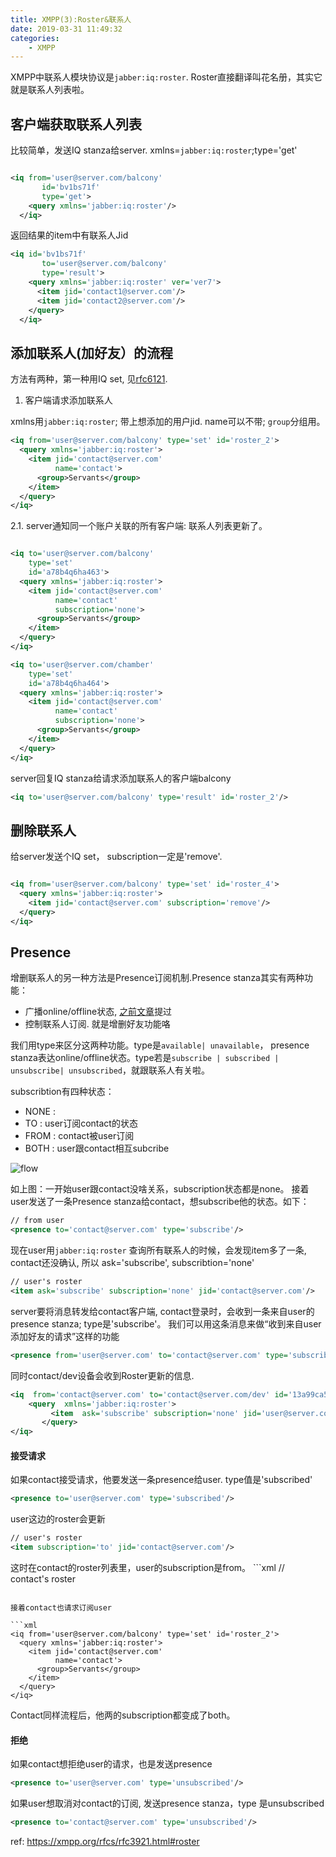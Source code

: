 ```yaml
---
title: XMPP(3):Roster&联系人
date: 2019-03-31 11:49:32
categories: 
    - XMPP
---
```





XMPP中联系人模块协议是`jabber:iq:roster`. Roster直接翻译叫花名册，其实它就是联系人列表啦。

## 客户端获取联系人列表

比较简单，发送IQ stanza给server. xmlns=`jabber:iq:roster`;type='get'

```xml

<iq from='user@server.com/balcony'
       id='bv1bs71f'
       type='get'>
    <query xmlns='jabber:iq:roster'/>
  </iq>

```
返回结果的item中有联系人Jid

```xml
<iq id='bv1bs71f'
       to='user@server.com/balcony'
       type='result'>
    <query xmlns='jabber:iq:roster' ver='ver7'>
      <item jid='contact1@server.com'/>
      <item jid='contact2@server.com'/>
    </query>
  </iq>

```

## 添加联系人(加好友）的流程 

方法有两种，第一种用IQ set, 见[rfc6121](https://xmpp.org/rfcs/rfc6121.html#roster-add).

1. 客户端请求添加联系人

xmlns用`jabber:iq:roster`; 带上想添加的用户jid. name可以不带; `group`分组用。


```xml
<iq from='user@server.com/balcony' type='set' id='roster_2'>
  <query xmlns='jabber:iq:roster'>
    <item jid='contact@server.com'
          name='contact'>
      <group>Servants</group>
    </item>
  </query>
</iq>
```

2.1. server通知同一个账户关联的所有客户端: 联系人列表更新了。

```xml

<iq to='user@server.com/balcony'
    type='set'
    id='a78b4q6ha463'>
  <query xmlns='jabber:iq:roster'>
    <item jid='contact@server.com'
          name='contact'
          subscription='none'>
      <group>Servants</group>
    </item>
  </query>
</iq>

<iq to='user@server.com/chamber'
    type='set'
    id='a78b4q6ha464'>
  <query xmlns='jabber:iq:roster'>
    <item jid='contact@server.com'
          name='contact'
          subscription='none'>
      <group>Servants</group>
    </item>
  </query>
</iq>
```

server回复IQ stanza给请求添加联系人的客户端balcony
```xml
<iq to='user@server.com/balcony' type='result' id='roster_2'/>
```


##  删除联系人

给server发送个IQ set， subscription一定是'remove'.

```xml

<iq from='user@server.com/balcony' type='set' id='roster_4'>
  <query xmlns='jabber:iq:roster'>
    <item jid='contact@server.com' subscription='remove'/>
  </query>
</iq>

```

## Presence

增删联系人的另一种方法是Presence订阅机制.Presence stanza其实有两种功能：
- 广播online/offline状态, [之前文章](https://suelan.github.io/2019/03/26/XMPP-Overview/#The-Presence-Stanza)提过
- 控制联系人订阅. 就是增删好友功能咯

我们用type来区分这两种功能。type是`available| unavailable`， presence stanza表达online/offline状态。type若是`subscribe | subscribed | unsubscribe| unsubscribed`，就跟联系人有关啦。


subscribtion有四种状态：
- NONE :  
- TO  :  user订阅contact的状态
- FROM : contact被user订阅
- BOTH : user跟contact相互subcribe

![flow](https://www.blikoontech.com/wp-content/uploads/2018/03/XMPP_Subscription_Flow.png)

如上图：一开始user跟contact没啥关系，subscription状态都是none。 接着user发送了一条Presence stanza给contact，想subscribe他的状态。如下：
```xml
// from user
<presence to='contact@server.com' type='subscribe'/>
```
现在user用`jabber:iq:roster` 查询所有联系人的时候，会发现item多了一条, contact还没确认, 所以 ask='subscribe', subscribtion='none'

```xml
// user's roster
<item ask='subscribe' subscription='none' jid='contact@server.com'/>
```
server要将消息转发给contact客户端, contact登录时，会收到一条来自user的presence stanza; type是'subscribe'。 我们可以用这条消息来做“收到来自user添加好友的请求”这样的功能
```xml
<presence from='user@server.com' to='contact@server.com' type='subscribe' xmlns='jabber:client'></presence>
```

同时contact/dev设备会收到Roster更新的信息. 
```xml
<iq  from='contact@server.com' to='contact@server.com/dev' id='13a99ca5' type='result' xmlns='jabber:client'>
    <query  xmlns='jabber:iq:roster'>
         <item  ask='subscribe' subscription='none' jid='user@server.com'/>
       </query>
</iq>
```
#### 接受请求
如果contact接受请求，他要发送一条presence给user. type值是'subscribed'

```xml
<presence to='user@server.com' type='subscribed'/>
```

user这边的roster会更新
```xml
// user's roster
<item subscription='to' jid='contact@server.com'/>
```
这时在contact的roster列表里，user的subscription是from。 ```xml
// contact's roster
<item ask='subscribe' subscription='from' jid='user@server.com'/>
```

接着contact也请求订阅user 

```xml
<iq from='user@server.com/balcony' type='set' id='roster_2'>
  <query xmlns='jabber:iq:roster'>
    <item jid='contact@server.com'
          name='contact'>
      <group>Servants</group>
    </item>
  </query>
</iq>
```

Contact同样流程后，他两的subscription都变成了both。

#### 拒绝
如果contact想拒绝user的请求，也是发送presence 
```xml
<presence to='user@server.com' type='unsubscribed'/>
```
如果user想取消对contact的订阅, 发送presence stanza，type 是unsubscribed
```xml
<presence to='contact@server.com' type='unsubscribed'/>
```


ref: https://xmpp.org/rfcs/rfc3921.html#roster